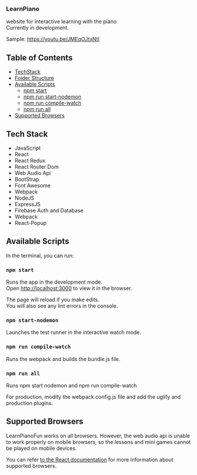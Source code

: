 ### LearnPiano
website for interactive learning with the piano <br/>
Currently in development. 

Sample: https://youtu.be/JMEqOJtxNtI

## Table of Contents

- [TechStack](#tech-stack)
- [Folder Structure](#folder-structure)
- [Available Scripts](#available-scripts)
  - [npm start](#npm-start)
  - [npm run start-nodemon](#npm-run-start-nodemon)
  - [npm run compile-watch](#npm-run-compile-watch)
  - [npm run all](#npm-run-all)
- [Supported Browsers](#supported-browsers)

## Tech Stack
- JavaScript
- React
- React Redux
- React Router Dom
- Web Audio Api
- BootStrap
- Font Awesome
- Webpack
- NodeJS
- ExpressJS
- Firebase Auth and Database
- Webpack
- React-Popup
## Available Scripts

In the terminal, you can run:

### `npm start`

Runs the app in the development mode.<br>
Open [http://localhost:3000](http://localhost:3000) to view it in the browser.

The page will reload if you make edits.<br>
You will also see any lint errors in the console.

### `npm start-nodemon`

Launches the test runner in the interactive watch mode.<br>

### `npm run compile-watch`

Runs the webpack and builds the bundle.js file. 

### `npm run all`

Runs npm start nodemon and npm run compile-watch <br/>

For production, modify the webpack.config.js file and add the uglify and production plugins.

## Supported Browsers

LearnPianoFun works on all browsers. However, the web audio api is unable to work properly on mobile browsers, so the lessons and mini games cannot be played on mobile devices.

You can refer [to the React documentation](https://reactjs.org/docs/react-dom.html#browser-support) for more information about supported browsers.



